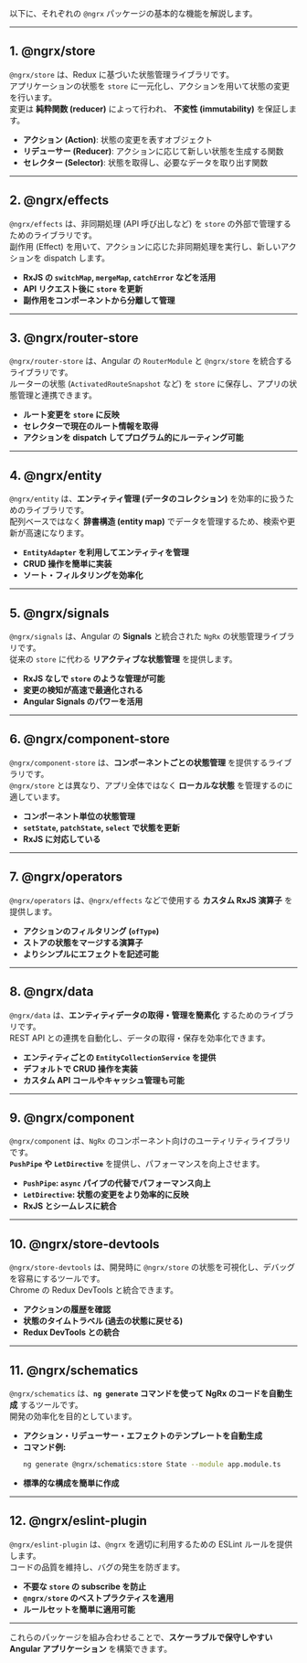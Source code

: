 以下に、それぞれの `@ngrx` パッケージの基本的な機能を解説します。

---

## 1. **@ngrx/store**

`@ngrx/store` は、Redux に基づいた状態管理ライブラリです。  
アプリケーションの状態を `store` に一元化し、アクションを用いて状態の変更を行います。  
変更は **純粋関数 (reducer)** によって行われ、 **不変性 (immutability)** を保証します。

- **アクション (Action)**: 状態の変更を表すオブジェクト
- **リデューサー (Reducer)**: アクションに応じて新しい状態を生成する関数
- **セレクター (Selector)**: 状態を取得し、必要なデータを取り出す関数

---

## 2. **@ngrx/effects**

`@ngrx/effects` は、非同期処理 (API 呼び出しなど) を `store` の外部で管理するためのライブラリです。  
副作用 (Effect) を用いて、アクションに応じた非同期処理を実行し、新しいアクションを dispatch します。

- **RxJS の `switchMap`, `mergeMap`, `catchError` などを活用**
- **API リクエスト後に `store` を更新**
- **副作用をコンポーネントから分離して管理**

---

## 3. **@ngrx/router-store**

`@ngrx/router-store` は、Angular の `RouterModule` と `@ngrx/store` を統合するライブラリです。  
ルーターの状態 (`ActivatedRouteSnapshot` など) を `store` に保存し、アプリの状態管理と連携できます。

- **ルート変更を `store` に反映**
- **セレクターで現在のルート情報を取得**
- **アクションを dispatch してプログラム的にルーティング可能**

---

## 4. **@ngrx/entity**

`@ngrx/entity` は、**エンティティ管理 (データのコレクション)** を効率的に扱うためのライブラリです。  
配列ベースではなく **辞書構造 (entity map)** でデータを管理するため、検索や更新が高速になります。

- **`EntityAdapter` を利用してエンティティを管理**
- **CRUD 操作を簡単に実装**
- **ソート・フィルタリングを効率化**

---

## 5. **@ngrx/signals**

`@ngrx/signals` は、Angular の **Signals** と統合された `NgRx` の状態管理ライブラリです。  
従来の `store` に代わる **リアクティブな状態管理** を提供します。

- **RxJS なしで `store` のような管理が可能**
- **変更の検知が高速で最適化される**
- **Angular Signals のパワーを活用**

---

## 6. **@ngrx/component-store**

`@ngrx/component-store` は、**コンポーネントごとの状態管理** を提供するライブラリです。  
`@ngrx/store` とは異なり、アプリ全体ではなく **ローカルな状態** を管理するのに適しています。

- **コンポーネント単位の状態管理**
- **`setState`, `patchState`, `select` で状態を更新**
- **RxJS に対応している**

---

## 7. **@ngrx/operators**

`@ngrx/operators` は、`@ngrx/effects` などで使用する **カスタム RxJS 演算子** を提供します。

- **アクションのフィルタリング (`ofType`)**
- **ストアの状態をマージする演算子**
- **よりシンプルにエフェクトを記述可能**

---

## 8. **@ngrx/data**

`@ngrx/data` は、**エンティティデータの取得・管理を簡素化** するためのライブラリです。  
REST API との連携を自動化し、データの取得・保存を効率化できます。

- **エンティティごとの `EntityCollectionService` を提供**
- **デフォルトで CRUD 操作を実装**
- **カスタム API コールやキャッシュ管理も可能**

---

## 9. **@ngrx/component**

`@ngrx/component` は、`NgRx` のコンポーネント向けのユーティリティライブラリです。  
**`PushPipe` や `LetDirective`** を提供し、パフォーマンスを向上させます。

- **`PushPipe`: `async` パイプの代替でパフォーマンス向上**
- **`LetDirective`: 状態の変更をより効率的に反映**
- **RxJS とシームレスに統合**

---

## 10. **@ngrx/store-devtools**

`@ngrx/store-devtools` は、開発時に `@ngrx/store` の状態を可視化し、デバッグを容易にするツールです。  
Chrome の Redux DevTools と統合できます。

- **アクションの履歴を確認**
- **状態のタイムトラベル (過去の状態に戻せる)**
- **Redux DevTools との統合**

---

## 11. **@ngrx/schematics**

`@ngrx/schematics` は、**`ng generate` コマンドを使って NgRx のコードを自動生成** するツールです。  
開発の効率化を目的としています。

- **アクション・リデューサー・エフェクトのテンプレートを自動生成**
- **コマンド例:**
  ```sh
  ng generate @ngrx/schematics:store State --module app.module.ts
  ```
- **標準的な構成を簡単に作成**

---

## 12. **@ngrx/eslint-plugin**

`@ngrx/eslint-plugin` は、`@ngrx` を適切に利用するための ESLint ルールを提供します。  
コードの品質を維持し、バグの発生を防ぎます。

- **不要な `store` の subscribe を防止**
- **`@ngrx/store` のベストプラクティスを適用**
- **ルールセットを簡単に適用可能**

---

これらのパッケージを組み合わせることで、**スケーラブルで保守しやすい Angular アプリケーション** を構築できます。
